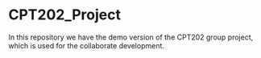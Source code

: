 # CPT202_Project
In this repository we have the demo version of the CPT202 group project, which is used for the collaborate development.
